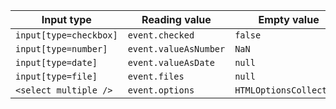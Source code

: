 | Input type             | Reading value         | Empty value             | Filled value type       |
| ---------------------- | --------------------- | ----------------------- | ----------------------- |
| `input[type=checkbox]` | `event.checked`       | `false`                 | `Boolean`               |
| `input[type=number]`   | `event.valueAsNumber` | `NaN`                   | `Number`                |
| `input[type=date]`     | `event.valueAsDate`   | `null`                  | `Date`                  |
| `input[type=file]`     | `event.files`         | `null`                  | `FileList`              |
| `<select multiple />`  | `event.options`       | `HTMLOptionsCollection` | `HTMLOptionsCollection` |
